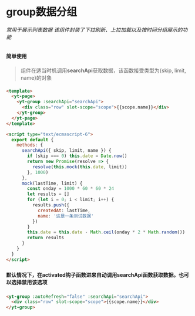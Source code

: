 # group数据分组
###### 常用于展示列表数据 该组件封装了下拉刷新、上拉加载以及按时间分组展示的功能
###
#### 简单使用
> 组件在适当时机调用**searchApi**获取数据，该函数接受类型为{skip, limit, name}的对象
####
```html
<template>
  <yt-page>
    <yt-group :searchApi="searchApi">
      <div class="row" slot-scope="scope">{{scope.name}}</div>
    </yt-group>
  </yt-page>
</template>

<script type="text/ecmascript-6">
  export default {
    methods: {
      searchApi({ skip, limit, name }) {
        if (skip === 0) this.date = Date.now()
        return new Promise(resolve => {
          resolve(this.mock(this.date, limit))
        }, 1000)
      },
      mock(lastTime, limit) {
        const onday = 1000 * 60 * 60 * 24
        let results = []
        for (let i = 0; i < limit; i++) {
          results.push({
            createdAt: lastTime,
            name: '这是一条测试数据'
          })
        }
        this.date = this.date - Math.ceil(onday * 2 * Math.random())
        return results
      }
    }
  }
</script>
```
###
#### 默认情况下，在activated钩子函数进来自动调用searchApi函数获取数据。也可以选择禁用该选项
###
```html
<yt-group :autoRefresh="false" :searchApi="searchApi">
  <div class="row" slot-scope="scope">{{scope.name}}</div>
</yt-group>
```
